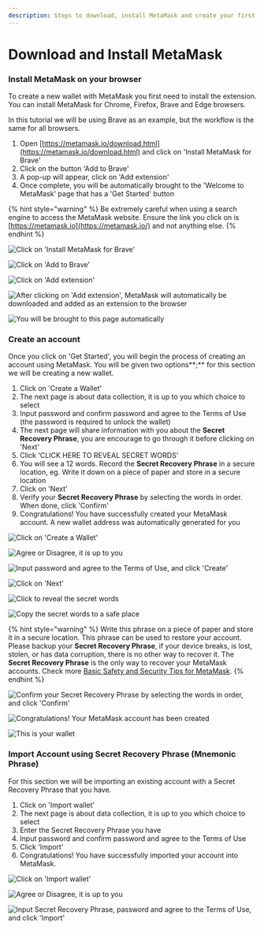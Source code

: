 ```yaml
---
description: Steps to download, install MetaMask and create your first account
---
```


# Download and Install MetaMask

### Install MetaMask on your browser

To create a new wallet with MetaMask you first need to install the extension. You can install MetaMask for Chrome, Firefox, Brave and Edge browsers.

In this tutorial we will be using Brave as an example, but the workflow is the same for all browsers.

1. Open [https://metamask.io/download.html](https://metamask.io/download.html) and click on 'Install MetaMask for Brave'
2. Click on the button 'Add to Brave'
3. A pop-up will appear, click on 'Add extension'
4. Once complete, you will be automatically brought to the 'Welcome to MetaMask' page that has a 'Get Started' button

{% hint style="warning" %}
Be extremely careful when using a search engine to access the MetaMask website. Ensure the link you click on is [https://metamask.io](https://metamask.io/) and not anything else.
{% endhint %}

![Click on 'Install MetaMask for Brave'](../../../../.gitbook/assets/installmetamask1.png)

![Click on 'Add to Brave'](../../../../.gitbook/assets/installmetamask2.png)

![Click on 'Add extension'](../../../../.gitbook/assets/installmetamask3.png)

![After clicking on 'Add extension', MetaMask will automatically be downloaded and added as an extension to the browser](../../../../.gitbook/assets/installmetamask4.png)

![You will be brought to this page automatically](../../../../.gitbook/assets/installmetamask5.png)

### Create an account

Once you click on 'Get Started', you will begin the process of creating an account using MetaMask. You will be given two options\*\*;\*\* for this section we will be creating a new wallet.

1. Click on 'Create a Wallet'
2. The next page is about data collection, it is up to you which choice to select
3. Input password and confirm password and agree to the Terms of Use (the password is required to unlock the wallet)
4. The next page will share information with you about the **Secret Recovery Phrase**, you are encourage to go through it before clicking on 'Next'
5. Click 'CLICK HERE TO REVEAL SECRET WORDS'
6. You will see a 12 words. Record the **Secret Recovery Phrase** in a secure location, eg. Write it down on a piece of paper and store in a secure location
7. Click on 'Next'
8. Verify your **Secret Recovery Phrase** by selecting the words in order. When done, click 'Confirm'
9. Congratulations! You have successfully created your MetaMask account. A new wallet address was automatically generated for you

![Click on 'Create a Wallet'](../../../../.gitbook/assets/installmetamask6.png)

![Agree or Disagree, it is up to you](../../../../.gitbook/assets/installmetamask7.png)

![Input password and agree to the Terms of Use, and click 'Create'](../../../../.gitbook/assets/installmetamask8.png)

![Click on 'Next'](../../../../.gitbook/assets/installmetamask9.png)

![Click to reveal the secret words](../../../../.gitbook/assets/installmetamask10.png)

![Copy the secret words to a safe place](../../../../.gitbook/assets/installmetamask11.png)

{% hint style="warning" %}
Write this phrase on a piece of paper and store it in a secure location. This phrase can be used to restore your account. Please backup your **Secret Recovery Phrase**, if your device breaks, is lost, stolen, or has data corruption, there is no other way to recover it. The **Secret Recovery Phrase** is the only way to recover your MetaMask accounts. Check more [Basic Safety and Security Tips for MetaMask](https://metamask.zendesk.com/hc/en-us/articles/360015489591-Basic-Safety-and-Security-Tips-for-MetaMask).
{% endhint %}

![Confirm your Secret Recovery Phrase by selecting the words in order, and click 'Confirm'](../../../../.gitbook/assets/installmetamask12.png)

![Congratulations! Your MetaMask account has been created](../../../../.gitbook/assets/installmetamask13.png)

![This is your wallet](../../../../.gitbook/assets/installmetamask14.png)

### Import Account using Secret Recovery Phrase (Mnemonic Phrase)

For this section we will be importing an existing account with a Secret Recovery Phrase that you have.

1. Click on 'Import wallet'
2. The next page is about data collection, it is up to you which choice to select
3. Enter the Secret Recovery Phrase you have
4. Input password and confirm password and agree to the Terms of Use
5. Click 'Import'
6. Congratulations! You have successfully imported your account into MetaMask.

![Click on 'Import wallet'](../../../../.gitbook/assets/installmetamask6.png)

![Agree or Disagree, it is up to you](../../../../.gitbook/assets/installmetamask7.png)

![Input Secret Recovery Phrase, password and agree to the Terms of Use, and click 'Import'](../../../../.gitbook/assets/importnewacc1.png)
